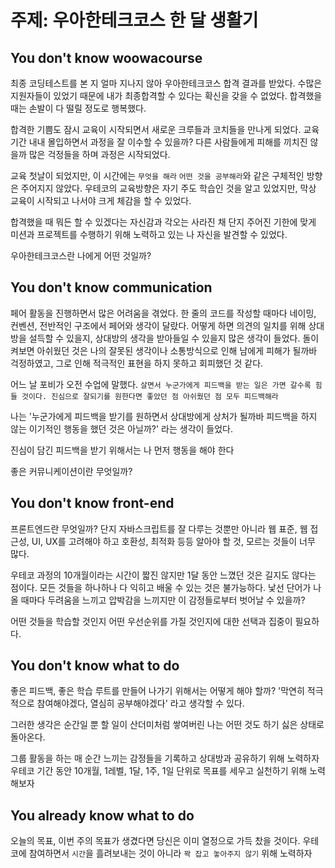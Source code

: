 # 주제: 우아한테크코스 한 달 생활기
## You don't know woowacourse

최종 코딩테스트를 본 지 얼마 지나지 않아 우아한테크코스 합격 결과를 받았다. 수많은 지원자들이 있었기 때문에 내가 최종합격할 수 있다는 확신을 갖을 수 없었다. 합격했을때는 손발이 다 떨릴 정도로 행복했다.

합격한 기쁨도 잠시 교육이 시작되면서 새로운 크루들과 코치들을 만나게 되었다.
교육 기간 내내 몰입하면서 과정을 잘 이수할 수 있을까? 다른 사람들에게 피해를 끼치진 않을까 많은 걱정들을 하며 과정은 시작되었다.

교육 첫날이 되었지만, 이 시간에는 `무엇을 해라` `어떤 것을 공부해라`와 같은 구체적인 방향은 주어지지 않았다. 우테코의 교육방향은 자기 주도 학습인 것을 알고 있었지만, 막상 교육이 시작되고 나서야 크게 체감을 할 수 있었다.

합격했을 때 뭐든 할 수 있겠다는 자신감과 각오는 사라진 채 단지 주어진 기한에 맞게 미션과 프로젝트를 수행하기 위해 노력하고 있는 나 자신을 발견할 수 있었다. 

우아한테크코스란 나에게 어떤 것일까? 
## You don't know communication

페어 활동을 진행하면서 많은 어려움을 겪었다.
한 줄의 코드를 작성할 때마다 네이밍, 컨벤션, 전반적인 구조에서 페어와 생각이 달랐다. 
어떻게 하면 의견의 일치를 위해 상대방을 설득할 수 있을지, 상대방의 생각을 받아들일 수 있을지 많은 생각이 들었다.
돌이켜보면 아쉬웠던 것은 나의 잘못된 생각이나 소통방식으로 인해 남에게 피해가 될까바 걱정하였고, 그로 인해 적극적인 표현을 하지 못하고 회피했던 것 같다.

어느 날 포비가 오전 수업에 말했다.
`살면서 누군가에게 피드백을 받는 일은 가면 갈수록 힘들 것이다.
진심으로 잘되기를 원한다면 좋았던 점 아쉬웠던 점 모두 피드백해라` 

나는 '누군가에게 피드백을 받기를 원하면서 상대방에게 상처가 될까바 피드백을 하지 않는 이기적인 행동을 했던 것은 아닐까?' 라는 생각이 들었다.

진심이 담긴 피드백을 받기 위해서는 나 먼저 행동을 해야 한다

좋은 커뮤니케이션이란 무엇일까?
## You don't know front-end

프론트엔드란 무엇일까? 단지 자바스크립트를 잘 다루는 것뿐만 아니라 웹 표준, 웹 접근성, UI, UX를 고려해야 하고 호환성, 최적화 등등 알아야 할 것, 모르는 것들이 너무 많다.

우테코 과정의 10개월이라는 시간이 짧진 않지만 1달 동안 느꼈던 것은 길지도 않다는 점이다.
모든 것들을 하나하나 다 익히고 배울 수 있는 것은 불가능하다.
낯선 단어가 나올 때마다 두려움을 느끼고 압박감을 느끼지만 이 감정들로부터 벗어날 수 있을까? 

어떤 것들을 학습할 것인지 어떤 우선순위를 가질 것인지에 대한 선택과 집중이 필요하다.
## You don't know what to do

좋은 피드백, 좋은 학습 루트를 만들어 나가기 위해서는 어떻게 해야 할까?
'막연히 적극적으로 참여해야겠다, 열심히 공부해야겠다' 라고 생각할 수 있다.

그러한 생각은 순간일 뿐 할 일이 산더미처럼 쌓여버린 나는 어떤 것도 하기 싫은 상태로 돌아온다.

그룹 활동을 하는 매 순간 느끼는 감정들을 기록하고 상대방과 공유하기 위해 노력하자
우테코 기간 동안 10개월, 1레벨, 1달, 1주, 1일 단위로 목표를 세우고 실천하기 위해 노력해보자
## You already know what to do

오늘의 목표, 이번 주의 목표가 생겼다면 당신은 이미 열정으로 가득 찼을 것이다.
우테코에 참여하면서 `시간`을 흘려보내는 것이 아니라 `꽉 잡고 놓아주지 않기` 위해 노력하자
